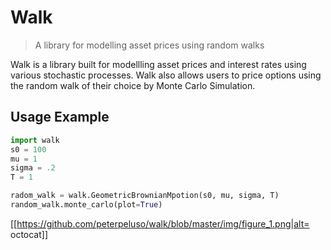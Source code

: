 # Walk
> A library for modelling asset prices using random walks

Walk is a library built for modellling asset prices and interest rates using various stochastic processes. Walk also allows users to price options using the random walk of their choice by Monte Carlo Simulation.

## Usage Example
```Python
import walk
s0 = 100
mu = 1
sigma = .2
T = 1

radom_walk = walk.GeometricBrownianMpotion(s0, mu, sigma, T)
random_walk.monte_carlo(plot=True)
```
[[https://github.com/peterpeluso/walk/blob/master/img/figure_1.png|alt= octocat]]
